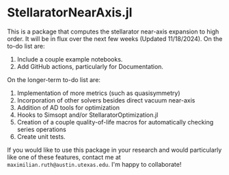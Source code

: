# StellaratorNearAxis.jl
This is a package that computes the stellarator near-axis expansion to high order. It will be in flux over the next few weeks (Updated 11/18/2024). On the to-do list are:
1. Include a couple example notebooks.
2. Add GitHub actions, particularly for Documentation.

On the longer-term to-do list are:
1. Implementation of more metrics (such as quasisymmetry)
2. Incorporation of other solvers besides direct vacuum near-axis
3. Addition of AD tools for optimization
4. Hooks to Simsopt and/or StellaratorOptimization.jl
5. Creation of a couple quality-of-life macros for automatically checking series operations
6. Create unit tests.

If you would like to use this package in your research and would particularly like one of these features, contact me at `maximilian.ruth@austin.utexas.edu`. I'm happy to collaborate!